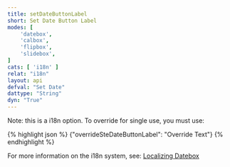 ```yaml
---
title: setDateButtonLabel
short: Set Date Button Label
modes: [
	'datebox',
	'calbox',
	'flipbox',
	'slidebox',
]
cats: [ 'i18n' ]
relat: "i18n"
layout: api
defval: "Set Date"
dattype: "String"
dyn: "True"
---
```



Note: this is a i18n option.  To override for single use, you must use:

{% highlight json %}
{"overrideSteDateButtonLabel": "Override Text"}
{% endhighlight %}

For more information on the i18n system, see: [Localizing Datebox]({{site.basesite}}doc/3-2-locale/)



